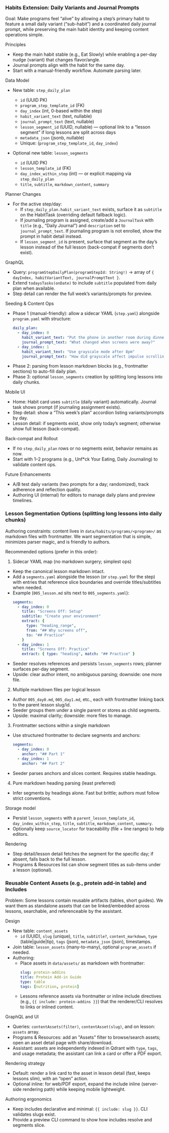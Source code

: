 ### Habits Extension: Daily Variants and Journal Prompts

Goal: Make programs feel “alive” by allowing a step’s primary habit to feature a small daily variant (“sub-habit”) and a coordinated daily journal prompt, while preserving the main habit identity and keeping content operations simple.

Principles
- Keep the main habit stable (e.g., Eat Slowly) while enabling a per-day nudge (variant) that changes flavor/angle.
- Journal prompts align with the habit for the same day.
- Start with a manual-friendly workflow. Automate parsing later.

Data Model
- New table: `step_daily_plan`
  - `id` (UUID PK)
  - `program_step_template_id` (FK)
  - `day_index` (int, 0-based within the step)
  - `habit_variant_text` (text, nullable)
  - `journal_prompt_text` (text, nullable)
  - `lesson_segment_id` (UUID, nullable) — optional link to a “lesson segment” if long lessons are split across days
  - `metadata_json` (jsonb, nullable)
  - Unique: (`program_step_template_id`, `day_index`)

- Optional new table: `lesson_segments`
  - `id` (UUID PK)
  - `lesson_template_id` (FK)
  - `day_index_within_step` (int) — or explicit mapping via `step_daily_plan`
  - `title`, `subtitle`, `markdown_content`, `summary`

Planner Changes
- For the active step/day:
  - If `step_daily_plan.habit_variant_text` exists, surface it as `subtitle` on the HabitTask (overriding default fallback logic).
  - If journaling program is assigned, create/add a `JournalTask` with `title` (e.g., “Daily Journal”) and `description` set to `journal_prompt_text`. If journaling program is not enrolled, show the prompt in habit detail instead.
  - If `lesson_segment_id` is present, surface that segment as the day’s lesson instead of the full lesson (back-compat if segments don’t exist).

GraphQL
- Query: `programStepDailyPlan(programStepId: String!)` → array of `{ dayIndex, habitVariantText, journalPromptText }`.
- Extend `todaysTasks(onDate)` to include `subtitle` populated from daily plan when available.
- Step detail can render the full week’s variants/prompts for preview.

Seeding & Content Ops
- Phase 1 (manual-friendly): allow a sidecar YAML (`step.yaml`) alongside `program.yaml` with structure:
  ```yaml
  daily_plan:
    - day_index: 0
      habit_variant_text: "Put the phone in another room during dinner"
      journal_prompt_text: "What changed when screens were away?"
    - day_index: 1
      habit_variant_text: "Use grayscale mode after 8pm"
      journal_prompt_text: "How did grayscale affect impulse scrolling?"
  ```
- Phase 2: parsing from lesson markdown blocks (e.g., frontmatter sections) to auto-fill daily plan.
- Phase 3: optional `lesson_segments` creation by splitting long lessons into daily chunks.

Mobile UI
- Home: Habit card uses `subtitle` (daily variant) automatically. Journal task shows prompt (if journaling assignment exists).
- Step detail: show a “This week’s plan” accordion listing variants/prompts by day.
- Lesson detail: if segments exist, show only today’s segment; otherwise show full lesson (back-compat).

Back-compat and Rollout
- If no `step_daily_plan` rows or no segments exist, behavior remains as now.
- Start with 1–2 programs (e.g., Unf*ck Your Eating, Daily Journaling) to validate content ops.

Future Enhancements
- A/B test daily variants (two prompts for a day; randomized), track adherence and reflection quality.
- Authoring UI (internal) for editors to manage daily plans and preview timelines.

### Lesson Segmentation Options (splitting long lessons into daily chunks)

Authoring constraints: content lives in `data/habits/programs/<program>/` as markdown files with frontmatter. We want segmentation that is simple, minimizes parser magic, and is friendly to authors.

Recommended options (prefer in this order):

1) Sidecar YAML map (no markdown surgery; simplest ops)
  - Keep the canonical lesson markdown intact.
  - Add a `segments.yaml` alongside the lesson (or `step.yaml` for the step) with entries that reference slice boundaries and override titles/subtitles when needed.
  - Example (`005_lesson.md` sits next to `005_segments.yaml`):
    ```yaml
    segments:
      - day_index: 0
        title: "Screens Off: Setup"
        subtitle: "Create your environment"
        extract: {
          type: "heading_range",
          from: "## Why screens off",
          to: "## Practice"
        }
      - day_index: 1
        title: "Screens Off: Practice"
        extract: { type: "heading", match: "## Practice" }
    ```
  - Seeder resolves references and persists `lesson_segments` rows; planner surfaces per-day segment.
  - Upside: clear author intent, no ambiguous parsing; downside: one more file.

2) Multiple markdown files per logical lesson
  - Author `005_day0.md`, `005_day1.md`, etc., each with frontmatter linking back to the parent lesson slug/id.
  - Seeder groups them under a single parent or stores as child segments.
  - Upside: maximal clarity; downside: more files to manage.

3) Frontmatter sections within a single markdown
  - Use structured frontmatter to declare segments and anchors:
    ```yaml
    segments:
      - day_index: 0
        anchor: "## Part 1"
      - day_index: 1
        anchor: "## Part 2"
    ```
  - Seeder parses anchors and slices content. Requires stable headings.

4) Pure markdown heading parsing (least preferred)
  - Infer segments by headings alone. Fast but brittle; authors must follow strict conventions.

Storage model
- Persist `lesson_segments` with a `parent_lesson_template_id`, `day_index_within_step`, `title`, `subtitle`, `markdown_content`, `summary`.
- Optionally keep `source_locator` for traceability (file + line ranges) to help editors.

Rendering
- Step detail/lesson detail fetches the segment for the specific day; if absent, falls back to the full lesson.
- Programs & Resources list can show segment titles as sub-items under a lesson (optional).

### Reusable Content Assets (e.g., protein add-in table) and Includes

Problem: Some lessons contain reusable artifacts (tables, short guides). We want them as standalone assets that can be linked/embedded across lessons, searchable, and referenceable by the assistant.

Design
- New table: `content_assets`
  - `id` (UUID), `slug` (unique), `title`, `subtitle?`, `content_markdown`, `type` (table|guide|tip), `tags` (json), `metadata_json` (json), timestamps.
- Join table: `lesson_assets` (many-to-many), optional `program_assets` if needed.
- Authoring:
  - Place assets in `data/assets/` as markdown with frontmatter:
    ```yaml
    slug: protein-addins
    title: Protein Add-in Guide
    type: table
    tags: [nutrition, protein]
    ```
  - Lessons reference assets via frontmatter or inline include directives (e.g., `{{ include: protein-addins }}`) that the renderer/CLI resolves to links or inlined content.

GraphQL and UI
- Queries: `contentAssets(filter)`, `contentAsset(slug)`, and on lesson: `assets` array.
- Programs & Resources: add an "Assets" filter to browse/search assets; open an asset detail page with share/download.
- Assistant: assets are independently indexed in Qdrant with `type`, `tags`, and usage metadata; the assistant can link a card or offer a PDF export.

Rendering strategy
- Default: render a link card to the asset in lesson detail (fast, keeps lessons slim), with an “open” action.
- Optional inline: for web/PDF export, expand the include inline (server-side rendering path) while keeping mobile lightweight.

Authoring ergonomics
- Keep includes declarative and minimal: `{{ include: slug }}`. CLI validates slugs exist.
- Provide a preview CLI command to show how includes resolve and segments slice.
